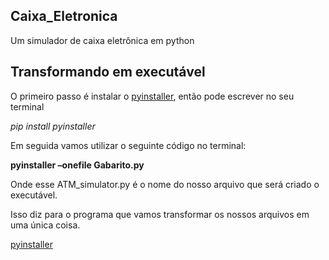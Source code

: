 ## Caixa_Eletronica
Um simulador de caixa eletrônica em python

## Transformando em executável

O primeiro passo é instalar o <a href="https://pyinstaller.org/en/stable/">pyinstaller</a>, então pode escrever no seu terminal 

*pip install pyinstaller*

Em seguida vamos utilizar o seguinte código no terminal: 

**pyinstaller –onefile Gabarito.py**

Onde esse ATM_simulator.py é o nome do nosso arquivo que será criado o executável.

Isso diz para o programa que vamos transformar os nossos arquivos em uma única coisa. 


<a href="https://pyinstaller.org/en/stable/">pyinstaller</a>
